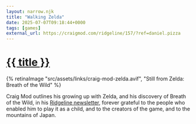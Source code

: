 ```yaml
---
layout: narrow.njk
title: "Walking Zelda"
date: 2025-07-07T09:18:44+0000
tags: [games]
external_url: https://craigmod.com/ridgeline/157/?ref=daniel.pizza
---
```


<h1><a href="{{ external_url }}">{{ title }}</a></h1>

{% retinaImage "src/assets/links/craig-mod-zelda.avif", "Still from Zelda: Breath of the Wild" %}

Craig Mod outlines his growing up with Zelda, and his discovery of Breath of the Wild, in his [Ridgeline newsletter](https://craigmod.com/ridgeline?ref=daniel.pizza "Craig Mod's Ridgeline"), forever grateful to the people who enabled him to play it as a child, and to the creators of the game, and to the mountains of Japan.
